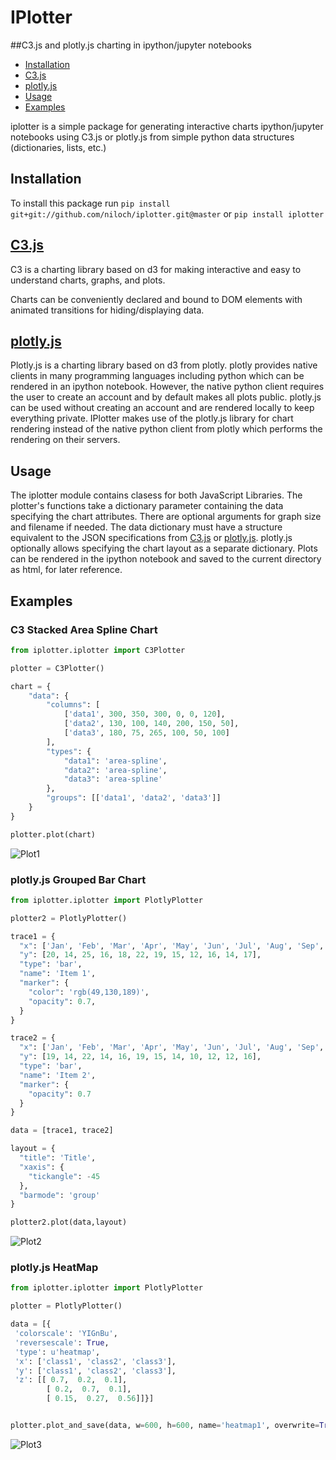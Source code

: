 IPlotter
=================

##C3.js and plotly.js charting in ipython/jupyter notebooks

- [Installation](#installation)
- [C3.js](#c3js)
- [plotly.js](#plotlyjs)
- [Usage](#usage)
- [Examples](#examples)

iplotter is a simple package for generating interactive charts ipython/jupyter notebooks using C3.js or plotly.js from simple python data structures (dictionaries, lists, etc.)

## Installation
To install this package run `pip install git+git://github.com/niloch/iplotter.git@master` or `pip install iplotter`

## [C3.js](http://c3js.org/)

C3 is a charting library based on d3 for making interactive and easy to understand charts, graphs, and plots.

Charts can be conveniently declared and bound to DOM elements with animated transitions for hiding/displaying data.

## [plotly.js](https://plot.ly/javascript/)

Plotly.js is a charting library based on d3 from plotly.  plotly provides native clients in many programming languages including python which can be rendered in an ipython notebook.  However, the native python client requires the user to create an account and by default makes all plots public. plotly.js can be used without creating an account and are rendered locally to keep everything private.  IPlotter makes use of the plotly.js library for chart rendering instead of the native python client from plotly which performs the rendering on their servers.

## Usage

The iplotter module contains clasess for both JavaScript Libraries. The plotter's functions take a dictionary parameter containing the data specifying the chart attributes.  There are optional arguments for graph size and filename if needed.  The data dictionary must have a structure equivalent to the JSON specifications from [C3.js](http://c3js.org/) or [plotly.js](https://plot.ly/javascript/).  plotly.js optionally allows specifying the chart layout as a separate dictionary.  Plots can be rendered in the ipython notebook and saved to the current directory as html, for later reference.

## Examples

### C3 Stacked Area Spline Chart

```python
from iplotter.iplotter import C3Plotter

plotter = C3Plotter()

chart = {
    "data": {
        "columns": [
            ['data1', 300, 350, 300, 0, 0, 120],
            ['data2', 130, 100, 140, 200, 150, 50],
            ['data3', 180, 75, 265, 100, 50, 100]
        ],
        "types": {
            "data1": 'area-spline',
            "data2": 'area-spline',
            "data3": 'area-spline'
        },
        "groups": [['data1', 'data2', 'data3']]
    }
}

plotter.plot(chart)
```
![Plot1](imgs/plot1.png?raw=true "Plot 1")


### plotly.js Grouped Bar Chart

```python
from iplotter.iplotter import PlotlyPlotter

plotter2 = PlotlyPlotter()

trace1 = {
  "x": ['Jan', 'Feb', 'Mar', 'Apr', 'May', 'Jun', 'Jul', 'Aug', 'Sep', 'Oct', 'Nov', 'Dec'],
  "y": [20, 14, 25, 16, 18, 22, 19, 15, 12, 16, 14, 17],
  "type": 'bar',
  "name": 'Item 1',
  "marker": {
    "color": 'rgb(49,130,189)',
    "opacity": 0.7,
  }
}

trace2 = {
  "x": ['Jan', 'Feb', 'Mar', 'Apr', 'May', 'Jun', 'Jul', 'Aug', 'Sep', 'Oct', 'Nov', 'Dec'],
  "y": [19, 14, 22, 14, 16, 19, 15, 14, 10, 12, 12, 16],
  "type": 'bar',
  "name": 'Item 2',
  "marker": {
    "opacity": 0.7
  }
}

data = [trace1, trace2]

layout = {
  "title": 'Title',
  "xaxis": {
    "tickangle": -45
  },
  "barmode": 'group'
}

plotter2.plot(data,layout)
```
![Plot2](imgs/plot2.png?raw=true "Plot 2")

### plotly.js HeatMap

```python
from iplotter.iplotter import PlotlyPlotter

plotter = PlotlyPlotter()

data = [{
 'colorscale': 'YIGnBu',
 'reversescale': True,
 'type': u'heatmap',
 'x': ['class1', 'class2', 'class3'],
 'y': ['class1', 'class2', 'class3'],
 'z': [[ 0.7,  0.2,  0.1],
        [ 0.2,  0.7,  0.1],
        [ 0.15,  0.27,  0.56]]}]


plotter.plot_and_save(data, w=600, h=600, name='heatmap1', overwrite=True)
```
![Plot3](imgs/plot3.png?raw=true "Plot 3")